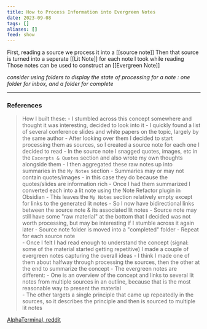 ```yaml
---
title: How to Process Information into Evergreen Notes
date: 2023-09-08
tags: []
aliases: []
feed: show
---
```


First, reading a source we process it into a [[source note]] 
Then that source is turned into a seperate [[Lit Note]] for each note I took while reading
Those notes can be used to construct an [[Evergreen Note]]

_consider using folders to display the state of processing for a note : one folder for inbox, and a folder for complete_

___
### References

>How I built these:
	- I stumbled across this concept somewhere and thought it was interesting, decided to look into it
	- I quickly found a list of several conference slides and white papers on the topic, largely by the same author
	- After looking over them I decided to start processing them as sources, so I created a source note for each one I decided to read
	- In the source note I snagged quotes, images, etc in the `Excerpts & Quotes` section and also wrote my own thoughts alongside them
	- I then aggregated these raw notes up into summaries in the `My Notes` section
	    - Summaries may or may not contain quotes/images - in this case they do because the quotes/slides are information rich
	- Once I had them summarized I converted each into a lit note using the Note Refactor plugin in Obsidian
	    - This leaves the `My Notes` section relatively empty except for links to the generated lit notes
	    - So I now have bidirectional links between the source note & its associated lit notes
	    - Source note may still have some "raw material" at the bottom that I decided was not worth processing, but may be interesting if I stumble across it again later
	- Source note folder is moved into a "completed" folder
	- Repeat for each source note   
		- Once I felt I had read enough to understand the concept (signal: some of the material started getting repetitive) I made a couple of evergreen notes capturing the overall ideas
	    - I think I made one of them about halfway through processing the sources, then the other at the end to summarize the concept
	    - The evergreen notes are different: 
	        - One is an overview of the concept and links to several lit notes from multiple sources in an outline, because that is the most reasonable way to present the material       
	        - The other targets a single principle that came up repeatedly in the sources, so it describes the principle and then is sourced to multiple lit notes

[AlphaTerminal, reddit](https://www.reddit.com/r/Zettelkasten/comments/lg4s8h/how_i_use_source_notes_lit_notes_and_evergreen/)